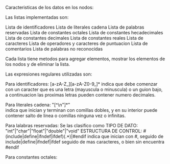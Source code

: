 Caracteristicas de los datos en los nodos:

Las listas implementadas son:

Lista de identificadores
Lista de literales cadena
Lista de palabras reservadas
Lista de constantes octales
Lista de constantes hecadecimales
Lista de constantes decimales
Lista de constantes reales
Lista de caracteres
Lista de operadores y caracteres de puntuacion
Lista de comentarios
Lista de palabras no reconocidas

Cada lista tiene metodos para agregar elementos, mostrar los elementos de los nodos y de eliminar la lista.

Las expresiones regulares utilizadas son:

Para identificadores: [a-zA-Z_][a-zA-Z0-9_]*
indica que debe comenzar con un caracter que es una letra (mayuscula o minuscula) o un guion bajo, a continuacion
las proximas letras pueden contener numero decimales.

Para literales cadena: \"[^\n"]*\"	
indica que inician y terminan con comillas dobles, y en su interior puede contener 
salto de linea o comillas ninguna vez o infinitas.

Para lalabras reservadas: Se las clasifico como 
TIPO DE DATO: "int"|"char"|"float"|"double"|"void"
ESTRUCTURA DE CONTROL: \#(include|define|ifndef|ifdef)(.*)|\#endif
indica que inician con #, seguido de include|define|ifndef|ifdef seguido de mas caracteres, 
o bien sin encuentra #endif

Para constantes octales: 











